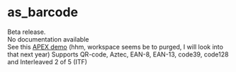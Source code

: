 # as_barcode

Beta release.  
No documentation available  
See this [APEX demo](https://apex.oracle.com/pls/apex/f?p=97951)  (hhm, workspace seems be to purged, I will look into that next year) 
Supports QR-code, Aztec, EAN-8, EAN-13, code39, code128 and Interleaved 2 of 5 (ITF)
